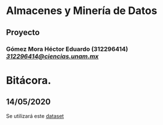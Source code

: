 # Almacenes y Minería de Datos
## Proyecto
### Gómez Mora Héctor Eduardo (312296414) *312296414@ciencias.unam.mx*

# Bitácora.

## 14/05/2020
Se utilizará este [dataset](https://www.kaggle.com/gregorut/videogamesales)
##
